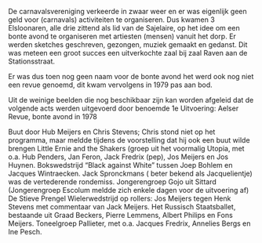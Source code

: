 De carnavalsvereniging verkeerde in zwaar weer en er was eigenlijk geen geld voor (carnavals) activiteiten te organiseren. Dus kwamen 3 Elsloonaren, alle drie zittend als lid van de Sajelaire, op het idee om een bonte avond te organiseren met artiesten (mensen) vanuit het dorp. Er werden sketches geschreven, gezongen, muziek gemaakt en gedanst. Dit was meteen een groot succes een uitverkochte zaal bij zaal Raven aan de Stationsstraat.

Er was dus toen nog geen naam voor de bonte avond het werd ook nog niet een revue genoemd, dit kwam vervolgens in 1979 pas aan bod.

Uit de weinige beelden die nog beschikbaar zijn kan worden afgeleid dat de volgende acts werden uitgevoerd door benoemde 1e Uitvoering: Aelser Revue, bonte avond in 1978


Buut door Hub Meijers en Chris Stevens; Chris stond niet op het programma, maar meldde tijdens de voorstelling dat hij ook een buut wilde brengen
Little Ernie and the Shakers (groep uit het voormalig Utopia, met o.a. Hub Penders, Jan Feron, Jack Fredrix (pep), Jos Meijers en Jos Huynen.
Bokswedstrijd “Black against White” tussen Joep Bohlem en Jacques Wintraecken. Jack Spronckmans ( beter bekend als Jacquelientje) was de vertederende rondemiss.
Jongerengroep Gojo uit Sittard (Jongerengroep Escolum meldde zich enkele dagen voor de uitvoering af)
De Stieve Prengel
Wielerwedstrijd op rollers: Jos Meijers tegen Henk Stevens  met commentaar van Jack Meijers.
Het Russisch Staatsballet, bestaande uit Graad Beckers, Pierre Lemmens, Albert Philips en Fons Meijers.
Toneelgroep Pallieter, met o.a. Jacques Fredrix, Annelies Bergs en Ine Pesch.

